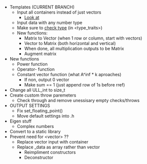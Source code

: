- Templates (CURRENT BRANCH)
    - Input all containers instead of just vectors
        - [Look at](https://stackoverflow.com/questions/48962076/extracting-a-part-of-an-stdinitializer-listt-c)
    - Input data with any number type
    - Make sure to [check type](https://en.cppreference.com/w/cpp/language/static_assert) (in \<type_traits\>)
    - New functions:
        - Matrix to Vector (when 1 row or column, start with vectors)
        - Vector to Matrix (both horizontal and vertical)
        - When done, all multiplication outputs to be Matrix
        - Augment matrix
- New functions
    - Power function
    - Operator- function
    - Constant vector function (what A^inf * k aproaches)
        - If non, output 0 vector
        - Make sum == 1 (just append row of 1s before rref)
- Change all ULL_int to size_t
- Create custom throw paremeters
    - Check through and remove unessisary empty checks/throws
- OUTPUT SETTINGS
    - Fix set_floating_point()
    - Move default settings into .h
- Eigen stuff
    - Complex numbers
- Convert to a static library
- Prevent need for \<vector\> ??
    - Replace vector input with container
    - Replace \_data as array rather than vector
        - Reimpliment constructors
        - Deconstructor
